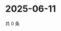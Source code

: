 # 2025-06-11

共 0 条

<!-- BEGIN ZHIHUQUESTIONS -->
<!-- 最后更新时间 Wed Jun 11 2025 21:27:24 GMT+0800 (China Standard Time) -->

<!-- END ZHIHUQUESTIONS -->
